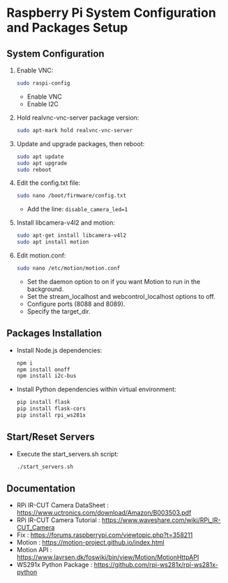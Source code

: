 # Raspberry Pi System Configuration and Packages Setup

## System Configuration

1. Enable VNC:
   ```bash
   sudo raspi-config
   ```
   - Enable VNC
   - Enable I2C

2. Hold realvnc-vnc-server package version:
   ```bash
   sudo apt-mark hold realvnc-vnc-server
   ```

3. Update and upgrade packages, then reboot:
   ```bash
   sudo apt update
   sudo apt upgrade
   sudo reboot
   ```

4. Edit the config.txt file:
   ```bash
   sudo nano /boot/firmware/config.txt
   ```
   - Add the line: `disable_camera_led=1`

5. Install libcamera-v4l2 and motion:
   ```bash
   sudo apt-get install libcamera-v4l2
   sudo apt install motion
   ```

6. Edit motion.conf:
   ```bash
   sudo nano /etc/motion/motion.conf
   ```
   - Set the daemon option to on if you want Motion to run in the background.
   - Set the stream_localhost and webcontrol_localhost options to off.
   - Configure ports (8088 and 8089).
   - Specify the target_dir.

## Packages Installation

- Install Node.js dependencies:
  ```bash
  npm i
  npm install onoff
  npm install i2c-bus
  ```

- Install Python dependencies within virtual environment:
  ```bash
  pip install flask
  pip install flask-cors
  pip install rpi_ws281x
  ```

## Start/Reset Servers

- Execute the start_servers.sh script:
  ```bash
  ./start_servers.sh
  ```


## Documentation 

   - RPi IR-CUT Camera DataSheet : https://www.uctronics.com/download/Amazon/B003503.pdf
   - RPi IR-CUT Camera Tutorial : https://www.waveshare.com/wiki/RPi_IR-CUT_Camera
   - Fix : https://forums.raspberrypi.com/viewtopic.php?t=358211
   - Motion : https://motion-project.github.io/index.html
   - Motion API : https://www.lavrsen.dk/foswiki/bin/view/Motion/MotionHttpAPI
   - WS291x Python Package : https://github.com/rpi-ws281x/rpi-ws281x-python
